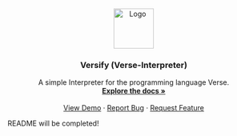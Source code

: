 <a name="readme-top"></a>

<!-- PROJECT SHIELDS -->




<!-- PROJECT LOGO -->
<br />

<div align="center">
  <a href="https://github.com/michifueby/Verse-Interpreter">
    <img src="images/logo.png" alt="Logo" width="80" height="80">
  </a>
<h3 align="center">Versify (Verse-Interpreter)</h3>


  <p align="center">
    A simple Interpreter for the programming language Verse.
    <br />
    <a href="https://github.com/michifueby/Verse-Interpreter"><strong>Explore the docs »</strong></a>
    <br />
    <br />
    <a href="https://github.com/michifueby/Verse-Interpreter">View Demo</a>
    ·
    <a href="https://github.com/michifueby/Verse-Interpreter/issues">Report Bug</a>
    ·
    <a href="https://github.com/michifueby/Verse-Interpreter/issues">Request Feature</a>
  </p>

</div>

<!-- 

<!-- TABLE OF CONTENTS -->

<p>README will be completed!</p>
